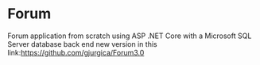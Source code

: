 # Forum
Forum application from scratch using ASP .NET Core  with a Microsoft SQL Server database back end
new version in this link:https://github.com/gjurgica/Forum3.0
